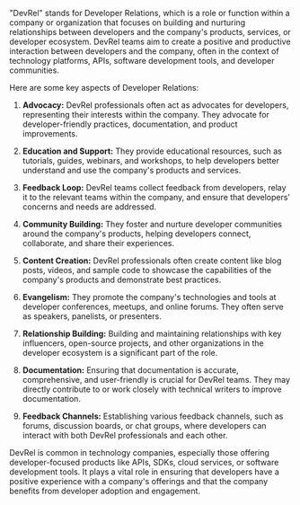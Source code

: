 "DevRel" stands for Developer Relations, which is a role or function within a company or organization that focuses on building and nurturing relationships between developers and the company's products, services, or developer ecosystem. DevRel teams aim to create a positive and productive interaction between developers and the company, often in the context of technology platforms, APIs, software development tools, and developer communities.

Here are some key aspects of Developer Relations:

1. **Advocacy:** DevRel professionals often act as advocates for developers, representing their interests within the company. They advocate for developer-friendly practices, documentation, and product improvements.

2. **Education and Support:** They provide educational resources, such as tutorials, guides, webinars, and workshops, to help developers better understand and use the company's products and services.

3. **Feedback Loop:** DevRel teams collect feedback from developers, relay it to the relevant teams within the company, and ensure that developers' concerns and needs are addressed.

4. **Community Building:** They foster and nurture developer communities around the company's products, helping developers connect, collaborate, and share their experiences.

5. **Content Creation:** DevRel professionals often create content like blog posts, videos, and sample code to showcase the capabilities of the company's products and demonstrate best practices.

6. **Evangelism:** They promote the company's technologies and tools at developer conferences, meetups, and online forums. They often serve as speakers, panelists, or presenters.

7. **Relationship Building:** Building and maintaining relationships with key influencers, open-source projects, and other organizations in the developer ecosystem is a significant part of the role.

8. **Documentation:** Ensuring that documentation is accurate, comprehensive, and user-friendly is crucial for DevRel teams. They may directly contribute to or work closely with technical writers to improve documentation.

9. **Feedback Channels:** Establishing various feedback channels, such as forums, discussion boards, or chat groups, where developers can interact with both DevRel professionals and each other.

DevRel is common in technology companies, especially those offering developer-focused products like APIs, SDKs, cloud services, or software development tools. It plays a vital role in ensuring that developers have a positive experience with a company's offerings and that the company benefits from developer adoption and engagement.